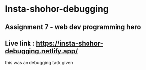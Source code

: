 # Insta-shohor-debugging
## Assignment 7 - web dev programming hero
## Live link : https://insta-shohor-debugging.netlify.app/
this was an debugging task given
